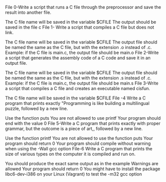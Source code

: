 File 0-Write a script that runs a C file through the preprocessor and save the result into another file.

The C file name will be saved in the variable $CFILE
The output should be saved in the file c
File 1- Write a script that compiles a C file but does not link.

The C file name will be saved in the variable $CFILE
The output file should be named the same as the C file, but with the extension .o instead of .c.
Example: if the C file is main.c, the output file should be main.o
File 2-Write a script that generates the assembly code of a C code and save it in an output file.

The C file name will be saved in the variable $CFILE
The output file should be named the same as the C file, but with the extension .s instead of .c.
Example: if the C file is main.c, the output file should be main.s
File 3-Write a script that compiles a C file and creates an executable named cisfun.

The C file name will be saved in the variable $CFILE
File -4 Write a C program that prints exactly "Programming is like building a multilingual puzzle, followed by a new line.

Use the function puts
You are not allowed to use printf
Your program should end with the value 0
File 5-Write a C program that prints exactly with proper grammar, but the outcome is a piece of art,, followed by a new line.

Use the function printf
You are not allowed to use the function puts
Your program should return 0
Your program should compile without warning when using the -Wall gcc option
File-6 Write a C program that prints the size of various types on the computer it is compiled and run on.

You should produce the exact same output as in the example
Warnings are allowed
Your program should return 0
You might have to install the package libc6-dev-i386 on your Linux (Vagrant) to test the -m32 gcc option
